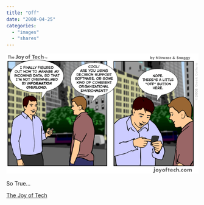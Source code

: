 ```yaml
---
title: "Off"
date: "2008-04-25"
categories: 
  - "images"
  - "shares"
---
```


![The Joy of Tech comic](images/1098.gif)

So True…

[The Joy of Tech](http://www.geekculture.com/joyoftech/joyarchives/1098.html)
